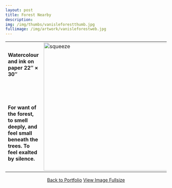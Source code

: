 ```yaml
---
layout: post
title: Forest Nearby
description:
img: /img/thumbs/vanisleforestthumb.jpg
fullimage: /img/artwork/vanisleforestweb.jpg
---
```



<table>
  <colgroup>
      <col style="width:50%"/>
      <col style="width:50%"/>
  </colgroup>
  <tr>
  <td><h4>Watercolour and ink on paper 22&Prime; &times; 30&Prime;</h4><br/><br/><h4>For want of the forest, to smell deeply, and feel small beneath the trees. To feel exalted by silence.</h4></td>
    <td rowspan="2"><img src="{{ page.fullimage | prepend: site.baseurl | prepend: site.url }}" alt="squeeze" height="400" title="Squeeze"></td>
  </tr>
</table>


<center>
  <a href="{{ site.url }}/portfolio" class="button">Back to Portfolio</a>
  <a href="{{ page.fullimage }}" class="button">View Image Fullsize</a>
</center>
